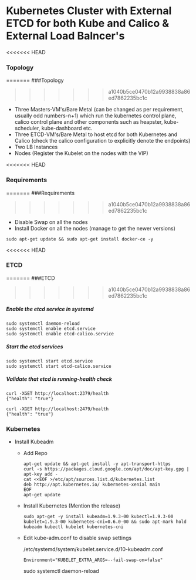 # Kubernetes Cluster with External ETCD for both Kube and Calico & External Load Balncer's

<<<<<<< HEAD
### Topology
=======
###Topology
>>>>>>> a1040b5ce0470b12a9938838a86ed7862235bc1c
* Three Masters-VM's/Bare Metal (can be changed as per requirement, usually odd numbers-n+1) which run the kubernetes control plane, calico control plane and other components such as heapster, kube-scheduler, kube-dashboard etc.
* Three ETCD-VM's/Bare Metal to host etcd for both Kubernetes and Calico (check the calico configuration to explicitly denote the endpoints)
* Two LB Instances
* Nodes (Register the Kubelet on the nodes with the VIP)

<<<<<<< HEAD
### Requirements
=======
###Requirements
>>>>>>> a1040b5ce0470b12a9938838a86ed7862235bc1c
* Disable Swap on all the nodes
* Install Docker on all the nodes (manage to get the newer versions)
```
sudo apt-get update && sudo apt-get install docker-ce -y
```
<<<<<<< HEAD
### ETCD
=======
###ETCD
>>>>>>> a1040b5ce0470b12a9938838a86ed7862235bc1c

##### Enable the etcd service in systemd
```
sudo systemctl daemon-reload
sudo systemctl enable etcd.service
sudo systemctl enable etcd-calico.service
```
##### Start the etcd services
```
sudo systemctl start etcd.service
sudo systemctl start etcd-calico.service
```
##### Validate that etcd is running-health check
```
curl -XGET http://localhost:2379/health
{"health": "true"}
 
curl -XGET http://localhost:2479/health
{"health": "true"}
```

### Kubernetes

* Install Kubeadm

  - Add Repo
    
    ```
    apt-get update && apt-get install -y apt-transport-https
    curl -s https://packages.cloud.google.com/apt/doc/apt-key.gpg | apt-key add -
    cat <<EOF >/etc/apt/sources.list.d/kubernetes.list
    deb http://apt.kubernetes.io/ kubernetes-xenial main
    EOF
    apt-get update
    ```

  - Install Kubernetes (Mention the release)

    ```
    sudo apt-get -y install kubeadm=1.9.3-00 kubectl=1.9.3-00 kubelet=1.9.3-00 kubernetes-cni=0.6.0-00 && sudo apt-mark hold kubeadm kubectl kubelet kubernetes-cni
    ```
  - Edit kube-adm.conf to disable swap settings

    /etc/systemd/system/kubelet.service.d/10-kubeadm.conf

    ```
    Environment="KUBELET_EXTRA_ARGS=--fail-swap-on=false"
    ```
    sudo systemctl daemon-reload
    ```
